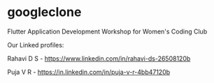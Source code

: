 # googleclone

Flutter Application Development Workshop for Women's Coding Club

Our Linked profiles:

Rahavi D S - https://www.linkedin.com/in/rahavi-ds-26508120b

Puja V R - https://in.linkedin.com/in/puja-v-r-4bb47120b
